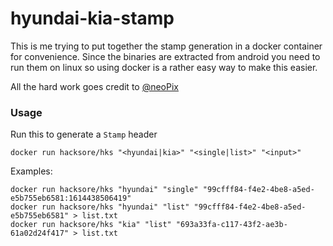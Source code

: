 # hyundai-kia-stamp

This is me trying to put together the stamp generation in a docker container for convenience. Since the binaries are extracted from android you need to run them on linux so using docker is a rather easy way to make this easier.

All the hard work goes credit to [@neoPix](https://github.com/neoPix)


### Usage

Run this to generate a `Stamp` header

```
docker run hacksore/hks "<hyundai|kia>" "<single|list>" "<input>"
```

Examples:

```
docker run hacksore/hks "hyundai" "single" "99cfff84-f4e2-4be8-a5ed-e5b755eb6581:1614438506419"
docker run hacksore/hks "hyundai" "list" "99cfff84-f4e2-4be8-a5ed-e5b755eb6581" > list.txt
docker run hacksore/hks "kia" "list" "693a33fa-c117-43f2-ae3b-61a02d24f417" > list.txt
```